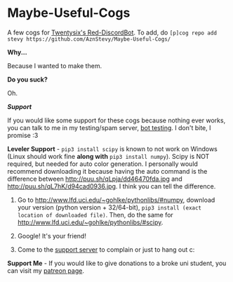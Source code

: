 # Maybe-Useful-Cogs
A few cogs for [Twentysix's Red-DiscordBot](https://github.com/Twentysix26/Red-DiscordBot).
To add, do `[p]cog repo add stevy https://github.com/AznStevy/Maybe-Useful-Cogs/`

**Why...** 

Because I wanted to make them.

**Do you suck?** 

Oh.

**_Support_** 

If you would like some support for these cogs because nothing ever works, you can talk to me in my testing/spam server, [bot testing](https://discord.gg/T5HHf7k). I don't bite, I promise :3

__Leveler Support__ - `pip3 install scipy` is known to not work on Windows (Linux should work fine **along with** `pip3 install numpy`). Scipy is NOT required, but needed for auto color generation. I personally would recommend downloading it because having the auto command is the difference between http://puu.sh/qLpja/dd46470fda.jpg and http://puu.sh/qL7hK/d94cad0936.jpg. I think you can tell the difference.

1) Go to http://www.lfd.uci.edu/~gohlke/pythonlibs/#numpy, download your version (python version + 32/64-bit), `pip3 install (exact location of downloaded file)`. Then, do the same for http://www.lfd.uci.edu/~gohlke/pythonlibs/#scipy.

2) Google! It's your friend!

3) Come to the [support server](https://discord.gg/T5HHf7k) to complain or just to hang out c:

__Support Me__ - If you would like to give donations to a broke uni student, you can visit my [patreon page](https://www.patreon.com/stevy).
